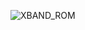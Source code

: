 ![XBAND_ROM](https://user-images.githubusercontent.com/37120278/200110473-ef17287e-0635-470f-bfa0-823c3c4b4dd6.jpg)
